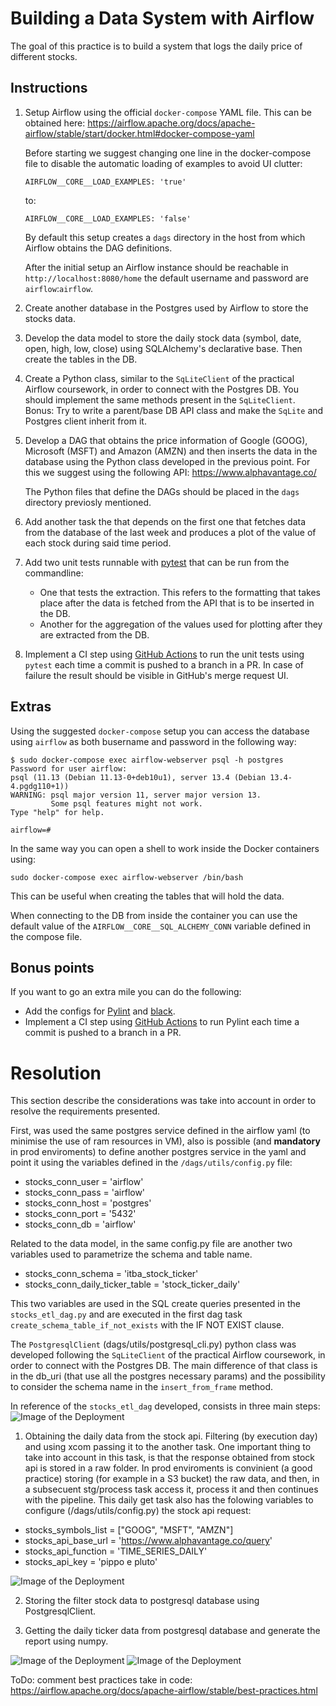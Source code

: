 
# Building a Data System with Airflow

The goal of this practice is to build a system that logs the daily price of different stocks.

## Instructions

1. Setup Airflow using the official `docker-compose` YAML file. This can be obtained here:
    https://airflow.apache.org/docs/apache-airflow/stable/start/docker.html#docker-compose-yaml
    
    Before starting we suggest changing one line in the docker-compose file to disable the automatic loading of examples to avoid UI clutter:
    ```
    AIRFLOW__CORE__LOAD_EXAMPLES: 'true'
    ```
    to:
    ```
    AIRFLOW__CORE__LOAD_EXAMPLES: 'false'
    ```
    
    By default this setup creates a `dags` directory in the host from which Airflow obtains the DAG definitions.

    After the initial setup an Airflow instance should be reachable in `http://localhost:8080/home` the default username and password are `airflow`:`airflow`.

2. Create another database in the Postgres used by Airflow to store the stocks data.

3. Develop the data model to store the daily stock data (symbol, date, open, high, low, close) using SQLAlchemy's declarative base. Then create the tables in the DB.

4. Create a Python class, similar to the `SqLiteClient` of the practical Airflow coursework, in order to connect with the Postgres DB. You should implement the same methods present in the `SqLiteClient`. Bonus: Try to write a parent/base DB API class and make the `SqLite` and Postgres client inherit from it.

5. Develop a DAG that obtains the price information of Google (GOOG), Microsoft (MSFT) and Amazon (AMZN) and then inserts the data in the database using the Python class developed in the previous point.
   For this we suggest using the following API:
   https://www.alphavantage.co/

   The Python files that define the DAGs should be placed in the `dags` directory previosly mentioned. 

6. Add another task the that depends on the first one that fetches data from the database of the last week and produces a plot of the value of each stock during said time period.

7. Add two unit tests runnable with [pytest](https://docs.pytest.org/) that can be run from the commandline:
    - One that tests the extraction. This refers to the formatting that takes place after the data is fetched from the API that is to be inserted in the DB. 
    - Another for the aggregation of the values used for plotting after they are extracted from the DB.

8. Implement a CI step using [GitHub Actions](https://docs.github.com/en/actions) to run the unit tests using `pytest` each time a commit is pushed to a branch in a PR. In case of failure the result should be visible in GitHub's merge request UI.


## Extras
Using the suggested `docker-compose` setup you can access the database using `airflow` as both busername and password in the following way:
```
$ sudo docker-compose exec airflow-webserver psql -h postgres
Password for user airflow: 
psql (11.13 (Debian 11.13-0+deb10u1), server 13.4 (Debian 13.4-4.pgdg110+1))
WARNING: psql major version 11, server major version 13.
         Some psql features might not work.
Type "help" for help.

airflow=# 
```

In the same way you can open a shell to work inside the Docker containers using:
```
sudo docker-compose exec airflow-webserver /bin/bash
```
This can be useful when creating the tables that will hold the data.

When connecting to the DB from inside the container you can use the default value of the `AIRFLOW__CORE__SQL_ALCHEMY_CONN` variable defined in the compose file.

## Bonus points

If you want to go an extra mile you can do the following:
* Add the configs for [Pylint](https://pylint.org/) and [black](https://black.readthedocs.io/en/stable/).
* Implement a CI step using [GitHub Actions](https://docs.github.com/en/actions) to run Pylint each time a commit is pushed to a branch in a PR.

# Resolution

This section describe the considerations was take into account in order to resolve the requirements presented.

First, was used the same postgres service defined in the airflow yaml (to minimise the use of ram resources in VM), also is possible (and **mandatory** in prod enviroments) to define another postgres service in the yaml and point it using the variables defined in the `/dags/utils/config.py` file:

* stocks_conn_user = 'airflow'
* stocks_conn_pass = 'airflow'
* stocks_conn_host = 'postgres'
* stocks_conn_port = '5432'
* stocks_conn_db = 'airflow'

Related to the data model, in the same config.py file are another two variables used to parametrize the schema and table name. 

* stocks_conn_schema = 'itba_stock_ticker'
* stocks_conn_daily_ticker_table = 'stock_ticker_daily'

This two variables are used in the SQL create queries presented in the `stocks_etl_dag.py` and are executed in the first dag task `create_schema_table_if_not_exists` with the IF NOT EXIST clause.  

The `PostgresqlClient` (dags/utils/postgresql_cli.py) python class was developed following the `SqLiteClient` of the practical Airflow coursework, in order to connect with the Postgres DB. The main difference of that class is in the db_uri (that use all the postgres necessary params) and the possibility to consider the schema name in the `insert_from_frame` method.

In reference of the `stocks_etl_dag` developed, consists in three main steps:
![Image of the Deployment](https://github.com/flanfranco/itba-cde-tpf-python-applications/blob/main/documentation/resources/images/01_stocks_etl_dag.png)
1. Obtaining the daily data from the stock api. Filtering (by execution day) and using xcom passing it to the another task. One important thing to take into account in this task, is that the response obtained from stock api is stored in a raw folder. In prod enviroments is convinient (a good practice) storing (for example in a S3 bucket) the raw data, and then, in a subsecuent stg/process task access it, process it and then continues with the pipeline. This daily get task also has the folowing variables to configure (/dags/utils/config.py) the stock api request:
* stocks_symbols_list = ["GOOG", "MSFT", "AMZN"]
* stocks_api_base_url = 'https://www.alphavantage.co/query'
* stocks_api_function = 'TIME_SERIES_DAILY'
* stocks_api_key = 'pippo e pluto'

![Image of the Deployment](https://github.com/flanfranco/itba-cde-tpf-python-applications/blob/main/documentation/resources/images/04_raw_data_folder.png)

2. Storing the filter stock data to postgresql database using PostgresqlClient.

3. Getting the daily ticker data from postgresql database and generate the report using numpy. 

![Image of the Deployment](https://github.com/flanfranco/itba-cde-tpf-python-applications/blob/main/documentation/resources/images/05_reports_folder.png)
![Image of the Deployment](https://github.com/flanfranco/itba-cde-tpf-python-applications/blob/main/documentation/resources/images/06_example_weekly_report.png)

ToDo: comment best practices take in code:
https://airflow.apache.org/docs/apache-airflow/stable/best-practices.html
